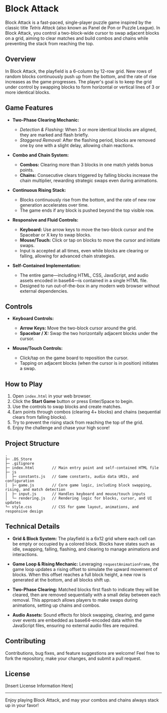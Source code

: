 # Block Attack

Block Attack is a fast-paced, single-player puzzle game inspired by the classic title *Tetris Attack* (also known as Panel de Pon or Puzzle League). In Block Attack, you control a two-block-wide cursor to swap adjacent blocks on a grid, aiming to clear matches and build combos and chains while preventing the stack from reaching the top.

## Overview

In Block Attack, the playfield is a 6-column by 12-row grid. New rows of random blocks continuously push up from the bottom, and the rate of rise increases as the game progresses. The player's goal is to keep the grid under control by swapping blocks to form horizontal or vertical lines of 3 or more identical blocks.

## Game Features

- **Two-Phase Clearing Mechanic:**
  - _Detection & Flashing:_ When 3 or more identical blocks are aligned, they are marked and flash briefly.
  - _Staggered Removal:_ After the flashing period, blocks are removed one by one with a slight delay, allowing chain reactions.

- **Combo and Chain System:**
  - **Combos:** Clearing more than 3 blocks in one match yields bonus points.
  - **Chains:** Consecutive clears triggered by falling blocks increase the chain multiplier, rewarding strategic swaps even during animations.

- **Continuous Rising Stack:**
  - Blocks continuously rise from the bottom, and the rate of new row generation accelerates over time.
  - The game ends if any block is pushed beyond the top visible row.

- **Responsive and Fluid Controls:**
  - **Keyboard:** Use arrow keys to move the two-block cursor and the Spacebar or X key to swap blocks.
  - **Mouse/Touch:** Click or tap on blocks to move the cursor and initiate swaps.
  - Input is accepted at all times, even while blocks are clearing or falling, allowing for advanced chain strategies.

- **Self-Contained Implementation:**
  - The entire game—including HTML, CSS, JavaScript, and audio assets encoded in base64—is contained in a single HTML file.
  - Designed to run out-of-the-box in any modern web browser without external dependencies.

## Controls

- **Keyboard Controls:**
  - **Arrow Keys:** Move the two-block cursor around the grid.
  - **Spacebar / X:** Swap the two horizontally adjacent blocks under the cursor.

- **Mouse/Touch Controls:**
  - Click/tap on the game board to reposition the cursor.
  - Tapping on adjacent blocks (when the cursor is in position) initiates a swap.

## How to Play

1. Open `index.html` in your web browser.
2. Click the **Start Game** button or press Enter/Space to begin.
3. Use the controls to swap blocks and create matches.
4. Earn points through combos (clearing 4+ blocks) and chains (sequential clears from falling blocks).
5. Try to prevent the rising stack from reaching the top of the grid.
6. Enjoy the challenge and chase your high score!

## Project Structure

```
.
├─ .DS_Store
├─ .gitignore
├─ index.html        // Main entry point and self-contained HTML file
├─ js
│  ├─ constants.js   // Game constants, audio data URIs, and configuration
│  ├─ game.js        // Core game logic, including block swapping, rising, and match detection
│  ├─ input.js       // Handles keyboard and mouse/touch inputs
│  └─ rendering.js   // Rendering logic for blocks, cursor, and UI updates
└─ style.css         // CSS for game layout, animations, and responsive design
```

## Technical Details

- **Grid & Block System:** The playfield is a 6x12 grid where each cell can be empty or occupied by a colored block. Blocks have states such as idle, swapping, falling, flashing, and clearing to manage animations and interactions.

- **Game Loop & Rising Mechanic:** Leveraging `requestAnimationFrame`, the game loop updates a rising offset to simulate the upward movement of blocks. When this offset reaches a full block height, a new row is generated at the bottom, and all blocks shift up.

- **Two-Phase Clearing:** Matched blocks first flash to indicate they will be cleared, then are removed sequentially with a small delay between each removal. This approach allows players to make swaps during animations, setting up chains and combos.

- **Audio Assets:** Sound effects for block swapping, clearing, and game over events are embedded as base64-encoded data within the JavaScript files, ensuring no external audio files are required.

## Contributing

Contributions, bug fixes, and feature suggestions are welcome! Feel free to fork the repository, make your changes, and submit a pull request.

## License

[Insert License Information Here]

---

Enjoy playing Block Attack, and may your combos and chains always stack up in your favor!
